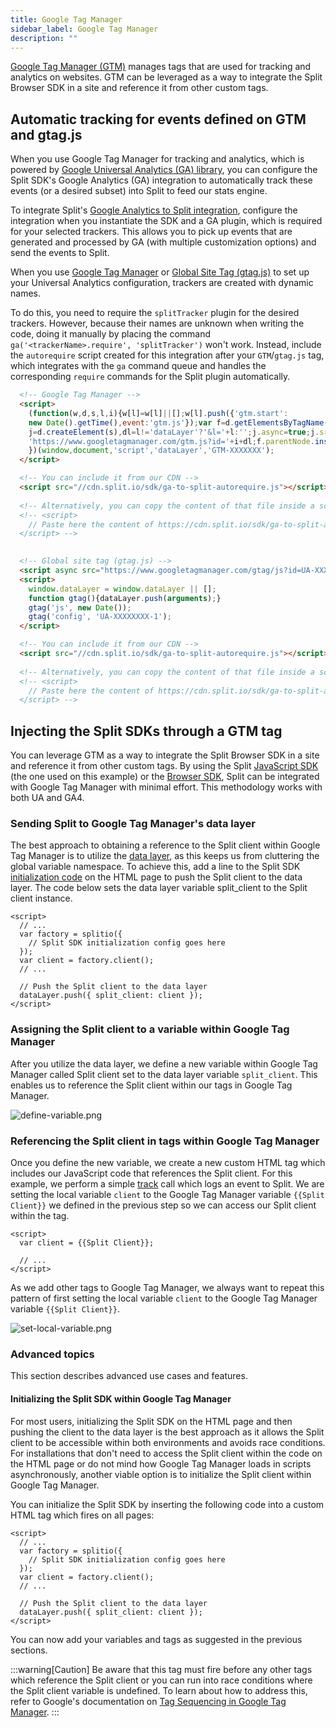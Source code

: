 ```yaml
---
title: Google Tag Manager
sidebar_label: Google Tag Manager
description: ""
---
```


<p>
  <button hidden style={{borderRadius:'8px', border:'1px', fontFamily:'Courier New', fontWeight:'800', textAlign:'left'}}> help.split.io link: https://help.split.io/hc/en-us/articles/7936008367245-Google-Tag-Manager <br /> ✘ images still hosted on help.split.io </button>
</p>

[Google Tag Manager (GTM)](https://marketingplatform.google.com/about/tag-manager/) manages tags that are used for tracking and analytics on websites. GTM can be leveraged as a way to integrate the Split Browser SDK in a site and reference it from other custom tags.

## Automatic tracking for events defined on GTM and gtag.js

When you use Google Tag Manager for tracking and analytics, which is powered by [Google Universal Analytics (GA) library](https://developers.google.com/analytics/devguides/collection/analyticsjs), you can configure the Split SDK's Google Analytics (GA) integration to automatically track these events (or a desired subset) into Split to feed our stats engine.

To integrate Split's [Google Analytics to Split integration](https://help.split.io/hc/en-us/articles/360040838752-Google-Analytics#google-analytics-to-split), configure the integration when you instantiate the SDK and a GA plugin, which is required for your selected trackers. This allows you to pick up events that are generated and processed by GA (with multiple customization options) and send the events to Split.

When you use [Google Tag Manager](https://support.google.com/tagmanager/answer/6107124) or [Global Site Tag (gtag.js)](https://developers.google.com/analytics/devguides/collection/gtagjs) to set up your Universal Analytics configuration, trackers are created with dynamic names. 

To do this, you need to require the `splitTracker` plugin for the desired trackers. However, because their names are unknown when writing the code, doing it manually by placing the command `ga('<trackerName>.require', 'splitTracker')` won't work. Instead, include the `autorequire` script created for this integration after your `GTM`/`gtag.js` tag, which integrates with the `ga` command queue and handles the corresponding `require` commands for the Split plugin automatically.

```html
  <!-- Google Tag Manager -->
  <script>
    (function(w,d,s,l,i){w[l]=w[l]||[];w[l].push({'gtm.start':
    new Date().getTime(),event:'gtm.js'});var f=d.getElementsByTagName(s)[0],
    j=d.createElement(s),dl=l!='dataLayer'?'&l='+l:'';j.async=true;j.src=
    'https://www.googletagmanager.com/gtm.js?id='+i+dl;f.parentNode.insertBefore(j,f);
    })(window,document,'script','dataLayer','GTM-XXXXXXX');
  </script>

  <!-- You can include it from our CDN -->
  <script src="//cdn.split.io/sdk/ga-to-split-autorequire.js"></script>
  
  <!-- Alternatively, you can copy the content of that file inside a script tag and it would be equivalent -->
  <!-- <script>
    // Paste here the content of https://cdn.split.io/sdk/ga-to-split-autorequire.js
  </script> -->
  
```

```html
  <!-- Global site tag (gtag.js) -->
  <script async src="https://www.googletagmanager.com/gtag/js?id=UA-XXXXXXXX-1"></script>
  <script>
    window.dataLayer = window.dataLayer || [];
    function gtag(){dataLayer.push(arguments);}
    gtag('js', new Date());
    gtag('config', 'UA-XXXXXXXX-1');
  </script>

  <!-- You can include it from our CDN -->
  <script src="//cdn.split.io/sdk/ga-to-split-autorequire.js"></script>
  
  <!-- Alternatively, you can copy the content of that file inside a script tag and it would be equivalent -->
  <!-- <script>
    // Paste here the content of https://cdn.split.io/sdk/ga-to-split-autorequire.js
  </script> -->
```

## Injecting the Split SDKs through a GTM tag

You can leverage GTM as a way to integrate the Split Browser SDK in a site and reference it from other custom tags. By using the Split [JavaScript SDK](https://help.split.io/hc/en-us/articles/360020448791-JavaScript-SDK) (the one used on this example) or the [Browser SDK](https://help.split.io/hc/en-us/articles/360058730852-Browser-SDK), Split can be integrated with Google Tag Manager with minimal effort. This methodology works with both UA and GA4.

### Sending Split to Google Tag Manager's data layer

The best approach to obtaining a reference to the Split client within Google Tag Manager is to utilize the [data layer](https://support.google.com/tagmanager/answer/6164391?hl=en), as this keeps us from cluttering the global variable namespace. To achieve this, add a line to the Split SDK [initialization code](https://docs.split.io/docs/javascript-sdk-overview#section-2-instantiate-the-sdk-and-create-a-new-split-client-) on the HTML page to push the Split client to the data layer. The code below sets the data layer variable split_client to the Split client instance.

```
<script>
  // ...
  var factory = splitio({
    // Split SDK initialization config goes here
  });
  var client = factory.client();
  // ...

  // Push the Split client to the data layer
  dataLayer.push({ split_client: client });
</script>
```

### Assigning the Split client to a variable within Google Tag Manager

After you utilize the data layer, we define a new variable within Google Tag Manager called Split client set to the data layer variable `split_client`. This enables us to reference the Split client within our tags in Google Tag Manager.

<p>
  <img src="https://help.split.io/hc/article_attachments/7941674934413/define-variable.png" alt="define-variable.png" />
</p>

### Referencing the Split client in tags within Google Tag Manager

Once you define the new variable, we create a new custom HTML tag which includes our JavaScript code that references the Split client. For this example, we perform a simple [track](https://docs.split.io/docs/javascript-sdk-overview#section-track) call which logs an event to Split. We are setting the local variable `client` to the Google Tag Manager variable
`{{Split Client}}` we defined in the previous step so we can access our Split client within the tag.

```
<script>
  var client = {{Split Client}};

  // ...
</script>
```

As we add other tags to Google Tag Manager, we always want to repeat this pattern of first setting the local variable `client` to the Google Tag Manager variable `{{Split Client}}`.

<p>
  <img src="https://help.split.io/hc/article_attachments/7941688506637/set-local-variable.png" alt="set-local-variable.png" />
</p>

### Advanced topics

This section describes advanced use cases and features.

#### Initializing the Split SDK within Google Tag Manager

For most users, initializing the Split SDK on the HTML page and then pushing the client to the data layer is the best approach as it allows the Split client to be accessible within both environments and avoids race conditions. For installations that don't need to access the Split client within the code on the HTML page or do not mind how Google Tag Manager loads in scripts asynchronously, another viable option is to initialize the Split client within Google Tag Manager.

You can initialize the Split SDK by inserting the following code into a custom HTML tag which fires on all pages:

```
<script>
  // ...
  var factory = splitio({
    // Split SDK initialization config goes here
  });
  var client = factory.client();
  // ...

  // Push the Split client to the data layer
  dataLayer.push({ split_client: client });
</script>
```

You can now add your variables and tags as suggested in the previous sections.

:::warning[Caution]
Be aware that this tag must fire before any other tags which reference the Split client or you can run into race conditions where the Split client variable is undefined. To learn about how to address this, refer to Google's documentation on [Tag Sequencing in Google Tag Manager](https://support.google.com/tagmanager/answer/6238868?hl=en).
:::
